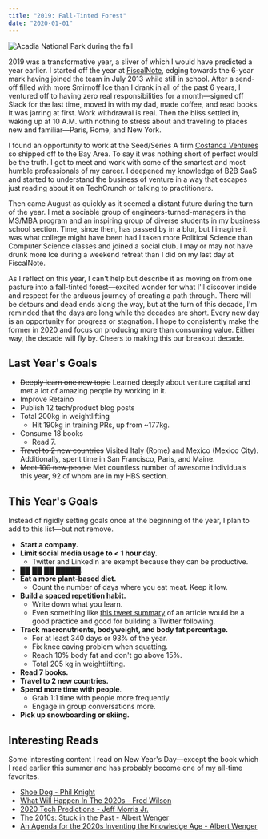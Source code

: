 ```yaml
---
title: "2019: Fall-Tinted Forest"
date: "2020-01-01"
---
```


![Acadia National Park during the fall](/yellow-acadia.jpg)

2019 was a transformative year, a sliver of which I would have predicted a year earlier. I started off the year at [FiscalNote](https://fiscalnote.com/), edging towards the 6-year mark having joined the team in July 2013 while still in school. After a send-off filled with more Smirnoff Ice than I drank in all of the past 6 years, I ventured off to having zero real responsibilities for a month—signed off Slack for the last time, moved in with my dad, made coffee, and read books. It was jarring at first. Work withdrawal is real. Then the bliss settled in, waking up at 10 A.M. with nothing to stress about and traveling to places new and familiar—Paris, Rome, and New York.

I found an opportunity to work at the Seed/Series A firm [Costanoa Ventures](https://www.costanoavc.com/) so shipped off to the Bay Area. To say it was nothing short of perfect would be the truth. I got to meet and work with some of the smartest and most humble professionals of my career. I deepened my knowledge of B2B SaaS and started to understand the business of venture in a way that escapes just reading about it on TechCrunch or talking to practitioners.

Then came August as quickly as it seemed a distant future during the turn of the year. I met a sociable group of engineers-turned-managers in the MS/MBA program and an inspiring group of diverse students in my business school section. Time, since then, has passed by in a blur, but I imagine it was what college might have been had I taken more Political Science than Computer Science classes and joined a social club. I may or may not have drunk more Ice during a weekend retreat than I did on my last day at FiscalNote.

As I reflect on this year, I can't help but describe it as moving on from one pasture into a fall-tinted forest—excited wonder for what I'll discover inside and respect for the arduous journey of creating a path through. There will be detours and dead ends along the way, but at the turn of this decade, I'm reminded that the days are long while the decades are short. Every new day is an opportunity for progress or stagnation. I hope to consistently make the former in 2020 and focus on producing more than consuming value. Either way, the decade will fly by. Cheers to making this our breakout decade.

## Last Year's Goals

- ~~Deeply learn one new topic~~ Learned deeply about venture capital and met a lot of amazing people by working in it.
- Improve Retaino
- Publish 12 tech/product blog posts
- Total 200kg in weightlifting
  - Hit 190kg in training PRs, up from ~177kg.
- Consume 18 books
  - Read 7.
- ~~Travel to 2 new countries~~ Visited Italy (Rome) and Mexico (Mexico City). Additionally, spent time in San Francisco, Paris, and Maine.
- ~~Meet 100 new people~~ Met countless number of awesome individuals this year, 92 of whom are in my HBS section.

## This Year's Goals

Instead of rigidly setting goals once at the beginning of the year, I plan to add to this list—but not remove.

- **Start a company.**
- **Limit social media usage to < 1 hour day.**
  - Twitter and LinkedIn are exempt because they can be productive.
- ██ ██ ██ █████.
- **Eat a more plant-based diet.**
  - Count the number of days where you eat meat. Keep it low.
- **Build a spaced repetition habit.**
  - Write down what you learn.
  - Even something like [this tweet summary](https://twitter.com/earlvlee/status/1146612139718664195) of an article would be a good practice and good for building a Twitter following.
- **Track macronutrients, bodyweight, and body fat percentage.**
  - For at least 340 days or 93% of the year.
  - Fix knee caving problem when squatting.
  - Reach 10% body fat and don't go above 15%.
  - Total 205 kg in weightlifting.
- **Read 7 books.**
- **Travel to 2 new countries.**
- **Spend more time with people**.
  - Grab 1:1 time with people more frequently.
  - Engage in group conversations more.
- **Pick up snowboarding or skiing.**

## Interesting Reads

Some interesting content I read on New Year's Day—except the book which I read earlier this summer and has probably become one of my all-time favorites.

- [Shoe Dog - Phil Knight](https://amzn.to/2QcX6t0)
- [What Will Happen In The 2020s - Fred Wilson](https://avc.com/2020/01/what-will-happen-in-the-2020s/)
- [2020 Tech Predictions - Jeff Morris Jr.](https://twitter.com/jmj/status/1212487514025414656)
- [The 2010s: Stuck in the Past - Albert Wenger](https://continuations.com/post/189978534785/the-2010s-stuck-in-the-past)
- [An Agenda for the 2020s Inventing the Knowledge Age - Albert Wenger](https://continuations.com/post/189997132065/an-agenda-for-the-2020s-inventing-the-knowledge)

